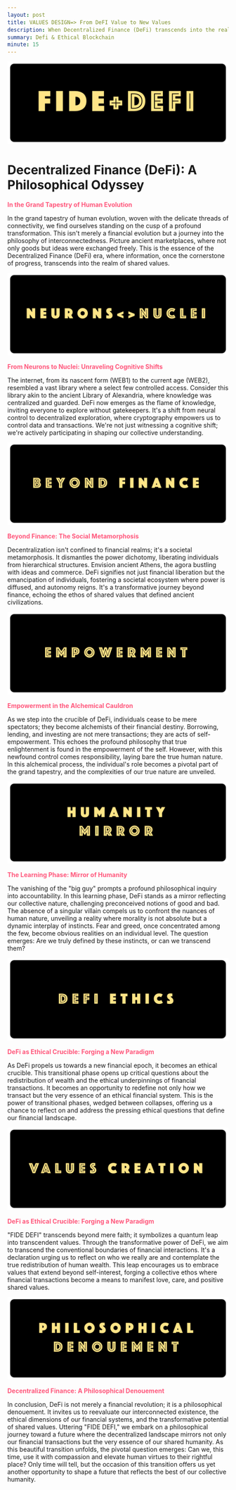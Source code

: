 ```yaml
---
layout: post
title: VALUES DESIGN=> From DeFI Value to New Values
description: When Decentralized Finance (DeFi) transcends into the realm of shared values.
summary: Defi & Ethical Blockchain
minute: 15
---
```


![DeFI](/assets/images/art/values/Main.png)

# Decentralized Finance (DeFi): A Philosophical Odyssey

<span style="color:#ff597d">__In the Grand Tapestry of Human Evolution__</span>

In the grand tapestry of human evolution, woven with the delicate threads of connectivity, we find ourselves standing on the cusp of a profound transformation. 
This isn't merely a financial evolution but a journey into the philosophy of interconnectedness. Picture ancient marketplaces, where not only goods but ideas were exchanged freely. 
This is the essence of the Decentralized Finance (DeFi) era, where information, once the cornerstone of progress, transcends into the realm of shared values.

![Nuclei](/assets/images/art/values/Nuclei.png)

<span style="color:#ff597d">__From Neurons to Nuclei: Unraveling Cognitive Shifts__</span>

The internet, from its nascent form (WEB1) to the current age (WEB2), resembled a vast library where a select few controlled access. 
Consider this library akin to the ancient Library of Alexandria, where knowledge was centralized and guarded. DeFi now emerges as the flame of knowledge, inviting everyone to explore without gatekeepers. 
It's a shift from neural control to decentralized exploration, where cryptography empowers us to control data and transactions. 
We're not just witnessing a cognitive shift; we're actively participating in shaping our collective understanding.

![Beyond](/assets/images/art/values/Beyond.png)

<span style="color:#ff597d">__Beyond Finance: The Social Metamorphosis__</span>

Decentralization isn't confined to financial realms; it's a societal metamorphosis. 
It dismantles the power dichotomy, liberating individuals from hierarchical structures. Envision ancient Athens, the agora bustling with ideas and commerce. 
DeFi signifies not just financial liberation but the emancipation of individuals, fostering a societal ecosystem where power is diffused, and autonomy reigns. 
It's a transformative journey beyond finance, echoing the ethos of shared values that defined ancient civilizations.

![Power](/assets/images/art/values/Power.png)

<span style="color:#ff597d">__Empowerment in the Alchemical Cauldron__</span>

As we step into the crucible of DeFi, individuals cease to be mere spectators; they become alchemists of their financial destiny. Borrowing, lending, and investing are not mere transactions; they are acts of self-empowerment. 
This echoes the profound philosophy that true enlightenment is found in the empowerment of the self. 
However, with this newfound control comes responsibility, laying bare the true human nature. In this alchemical process, the individual's role becomes a pivotal part of the grand tapestry, and the complexities of our true nature are unveiled.


![Mirror](/assets/images/art/values/Mirror.png)

<span style="color:#ff597d">__The Learning Phase: Mirror of Humanity__</span>

The vanishing of the "big guy" prompts a profound philosophical inquiry into accountability. In this learning phase, DeFi stands as a mirror reflecting our collective nature, challenging preconceived notions of good and bad. 
The absence of a singular villain compels us to confront the nuances of human nature, unveiling a reality where morality is not absolute but a dynamic interplay of instincts. 
Fear and greed, once concentrated among the few, become obvious realities on an individual level. 
The question emerges: Are we truly defined by these instincts, or can we transcend them?

![Ethics](/assets/images/art/values/Ethics.png)

<span style="color:#ff597d">__DeFi as Ethical Crucible: Forging a New Paradigm__</span>

As DeFi propels us towards a new financial epoch, it becomes an ethical crucible. 
This transitional phase opens up critical questions about the redistribution of wealth and the ethical underpinnings of financial transactions. 
It becomes an opportunity to redefine not only how we transact but the very essence of an ethical financial system. 
This is the power of transitional phases, wedged between collapses, offering us a chance to reflect on and address the pressing ethical questions that define our financial landscape.

![Values](/assets/images/art/values/Values.png)

<span style="color:#ff597d">__DeFi as Ethical Crucible: Forging a New Paradigm__</span>

"FIDE DEFI" transcends beyond mere faith; it symbolizes a quantum leap into transcendent values. 
Through the transformative power of DeFi, we aim to transcend the conventional boundaries of financial interactions. 
It's a declaration urging us to reflect on who we really are and contemplate the true redistribution of human wealth. 
This leap encourages us to embrace values that extend beyond self-interest, forging a collective ethos where financial transactions become a means to manifest love, care, and positive shared values.

![Values](/assets/images/art/values/Philo.png)

<span style="color:#ff597d">__Decentralized Finance: A Philosophical Denouement__</span>

In conclusion, DeFi is not merely a financial revolution; it is a philosophical denouement. 
It invites us to reevaluate our interconnected existence, the ethical dimensions of our financial systems, and the transformative potential of shared values. 
Uttering "FIDE DEFI," we embark on a philosophical journey toward a future where the decentralized landscape mirrors not only our financial transactions but the very essence of our shared humanity. 
As this beautiful transition unfolds, the pivotal question emerges: Can we, this time, use it with compassion and elevate human virtues to their rightful place? Only time will tell, but the occasion of this transition offers us yet another opportunity to shape a future that reflects the best of our collective humanity.
